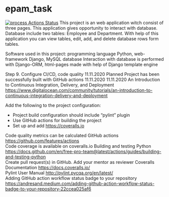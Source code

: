 # epam_task
[![process Actions Status](https://github.com/{KernTHeAce}/{epam_task}/workflows/{workflowName}/badge.svg)](https://github.com/{KernTHeAce}/{epam_task}/actions)
This project is an web application witch consist of three pages. This application gives opportunity to interact with database. Database include two tables: Employee and Department. With help of this application you can view tables, edit, add, and delete database rows form tables.

Software used in this project: programming language Python, web-framework Django, MySQL database
Interaction with database is performed with Django-ORM, html-pages made with help of Django template engine


Step 9. Configure CI/CD, code quality		11.11.2020		Planned	Project has been successfully built with GitHub actions					11.11.2020	11.11.2020			An Introduction to Continuous Integration, Delivery, and Deployment		https://www.digitalocean.com/community/tutorials/an-introduction-to-continuous-integration-delivery-and-deployment		<p>Add the following to the project configuration:</p><ul><li>Project build configuration should include “pylint” plugin</li><li>Use GitHub actions for building the project</li><li>Set up and add https://coveralls.io</li></ul>
					Code quality metrics can be calculated									GitHub actions		https://github.com/features/actions		
					Code coverage is available on coveralls.io									Building and testing Python		https://docs.github.com/en/free-pro-team@latest/actions/guides/building-and-testing-python		
					Create pull request(s) in GitHub. Add your mentor as reviewer									Coveralls Documentation		https://docs.coveralls.io/		
														Pylint User Manual		http://pylint.pycqa.org/en/latest/		
														Adding GitHub action workflow status badge to your repository		https://andresand.medium.com/adding-github-action-workflow-status-badge-to-your-repository-22ccea025af6		




